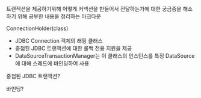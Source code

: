 트랜잭션을 제공하기위해 어떻게 커넥션을 만들어서 전달하는가에 대한 궁금증을 해소하기 위해 공부한 내용을 정리하는 마크다운

ConnectionHolder(class)
- JDBC Connection 객체의 래핑 클래스
- 중첩된 JDBC 트랜잭션에 대한 롤백 전용 지원을 제공
- DataSourceTransactionManager는 이 클래스의 인스턴스를 특정 DataSource에 대해 스레드에 바인딩하여 사용


중첩된 JDBC 트랜잭션?

바인딩?



